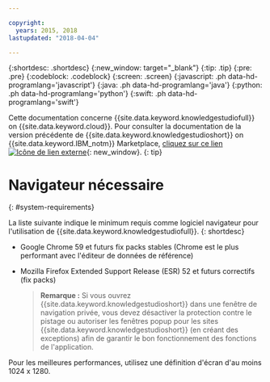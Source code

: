 ```yaml
---

copyright:
  years: 2015, 2018
lastupdated: "2018-04-04"

---
```


{:shortdesc: .shortdesc}
{:new_window: target="_blank"}
{:tip: .tip}
{:pre: .pre}
{:codeblock: .codeblock}
{:screen: .screen}
{:javascript: .ph data-hd-programlang='javascript'}
{:java: .ph data-hd-programlang='java'}
{:python: .ph data-hd-programlang='python'}
{:swift: .ph data-hd-programlang='swift'}

Cette documentation concerne {{site.data.keyword.knowledgestudiofull}} on {{site.data.keyword.cloud}}. Pour consulter la documentation de la version précédente de {{site.data.keyword.knowledgestudioshort}} on {{site.data.keyword.IBM_notm}} Marketplace, [cliquez sur ce lien ![Icône de lien externe](../../icons/launch-glyph.svg "Icône de lien externe")](https://{DomainName}/docs/services/knowledge-studio/system-requirements.html){: new_window}.
{: tip}

# Navigateur nécessaire
{: #system-requirements}

La liste suivante indique le minimum requis comme logiciel navigateur pour l'utilisation de {{site.data.keyword.knowledgestudiofull}}.
{: shortdesc}

- Google Chrome 59 et futurs fix packs stables (Chrome est le plus performant avec l'éditeur de données de référence)
- Mozilla Firefox Extended Support Release (ESR) 52 et futurs correctifs (fix packs)

    > **Remarque :** Si vous ouvrez {{site.data.keyword.knowledgestudioshort}} dans une fenêtre de navigation privée, vous devez désactiver la protection contre le pistage ou autoriser les fenêtres popup pour les sites {{site.data.keyword.knowledgestudioshort}} (en créant des exceptions) afin de garantir le bon fonctionnement des fonctions de l'application.

Pour les meilleures performances, utilisez une définition d'écran d'au moins 1024 x 1280.
